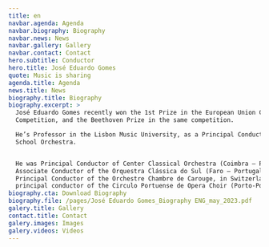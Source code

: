 ```yaml
---
title: en
navbar.agenda: Agenda
navbar.biography: Biography
navbar.news: News
navbar.gallery: Gallery
navbar.contact: Contact
hero.subtitle: Conductor
hero.title: José Eduardo Gomes
quote: Music is sharing
agenda.title: Agenda
news.title: News
biography.title: Biography
biography.excerpt: >
  José Eduardo Gomes recently won the 1st Prize in the European Union Conducting
  Competition, and the Beethoven Prize in the same competition.

  He’s Professor in the Lisbon Music University, as a Principal Conductor of the
  School Orchestra.


  He was Principal Conductor of Center Classical Orchestra (Coimbra – Portugal),
  Associate Conductor of the Orquestra Clássica do Sul (Faro – Portugal),
  Principal Conductor of the Orchestre Chambre de Carouge, in Switzerland and
  principal conductor of the Circulo Portuense de Opera Choir (Porto-Portugal).
biography.cta: Download Biography
biography.file: /pages/José Eduardo Gomes_Biography ENG_may_2023.pdf
galery.title: Gallery
contact.title: Contact
galery.images: Images
galery.videos: Videos
---
```



